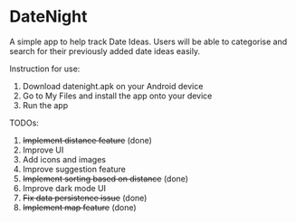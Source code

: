 # DateNight
 
 A simple app to help track Date Ideas. Users will be able to categorise and search for their previously added date ideas easily.
 
 Instruction for use:
 1. Download datenight.apk on your Android device
 2. Go to My Files and install the app onto your device
 3. Run the app
 
 TODOs:
 1. <del>Implement distance feature</del> (done)
 2. Improve UI
 3. Add icons and images
 4. Improve suggestion feature
 5. <del>Implement sorting based on distance</del> (done)
 6. Improve dark mode UI
 7. <del>Fix data persistence issue</del> (done)
 8. <del>Implement map feature</del> (done)

